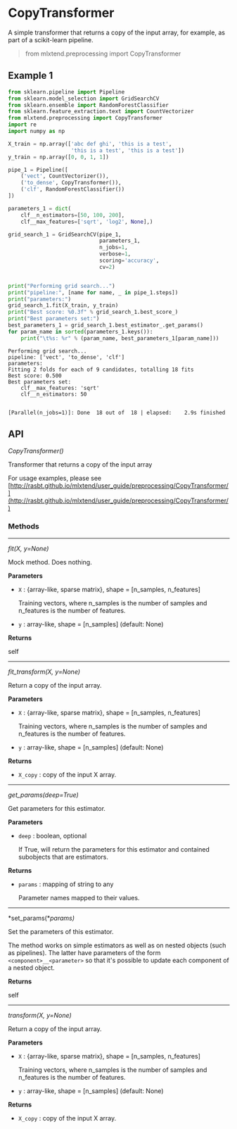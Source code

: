 # CopyTransformer

A simple transformer that returns a copy of the input array, for example, as part of a scikit-learn pipeline.

> from mlxtend.preprocessing import CopyTransformer

## Example 1


```python
from sklearn.pipeline import Pipeline
from sklearn.model_selection import GridSearchCV
from sklearn.ensemble import RandomForestClassifier
from sklearn.feature_extraction.text import CountVectorizer
from mlxtend.preprocessing import CopyTransformer
import re
import numpy as np

X_train = np.array(['abc def ghi', 'this is a test',
                    'this is a test', 'this is a test'])
y_train = np.array([0, 0, 1, 1])

pipe_1 = Pipeline([
    ('vect', CountVectorizer()),
    ('to_dense', CopyTransformer()),
    ('clf', RandomForestClassifier())
])

parameters_1 = dict(
    clf__n_estimators=[50, 100, 200],
    clf__max_features=['sqrt', 'log2', None],)

grid_search_1 = GridSearchCV(pipe_1, 
                             parameters_1, 
                             n_jobs=1, 
                             verbose=1,
                             scoring='accuracy',
                             cv=2)


print("Performing grid search...")
print("pipeline:", [name for name, _ in pipe_1.steps])
print("parameters:")
grid_search_1.fit(X_train, y_train)
print("Best score: %0.3f" % grid_search_1.best_score_)
print("Best parameters set:")
best_parameters_1 = grid_search_1.best_estimator_.get_params()
for param_name in sorted(parameters_1.keys()):
    print("\t%s: %r" % (param_name, best_parameters_1[param_name]))
```

    Performing grid search...
    pipeline: ['vect', 'to_dense', 'clf']
    parameters:
    Fitting 2 folds for each of 9 candidates, totalling 18 fits
    Best score: 0.500
    Best parameters set:
    	clf__max_features: 'sqrt'
    	clf__n_estimators: 50


    [Parallel(n_jobs=1)]: Done  18 out of  18 | elapsed:    2.9s finished


## API


*CopyTransformer()*

Transformer that returns a copy of the input array

For usage examples, please see
[http://rasbt.github.io/mlxtend/user_guide/preprocessing/CopyTransformer/](http://rasbt.github.io/mlxtend/user_guide/preprocessing/CopyTransformer/)

### Methods

<hr>

*fit(X, y=None)*

Mock method. Does nothing.

**Parameters**

- `X` : {array-like, sparse matrix}, shape = [n_samples, n_features]

    Training vectors, where n_samples is the number of samples and
    n_features is the number of features.

- `y` : array-like, shape = [n_samples] (default: None)


**Returns**

self

<hr>

*fit_transform(X, y=None)*

Return a copy of the input array.

**Parameters**

- `X` : {array-like, sparse matrix}, shape = [n_samples, n_features]

    Training vectors, where n_samples is the number of samples and
    n_features is the number of features.

- `y` : array-like, shape = [n_samples] (default: None)


**Returns**

- `X_copy` : copy of the input X array.


<hr>

*get_params(deep=True)*

Get parameters for this estimator.

**Parameters**

- `deep` : boolean, optional

    If True, will return the parameters for this estimator and
    contained subobjects that are estimators.

**Returns**

- `params` : mapping of string to any

    Parameter names mapped to their values.

<hr>

*set_params(**params)*

Set the parameters of this estimator.

The method works on simple estimators as well as on nested objects
(such as pipelines). The latter have parameters of the form
``<component>__<parameter>`` so that it's possible to update each
component of a nested object.

**Returns**

self

<hr>

*transform(X, y=None)*

Return a copy of the input array.

**Parameters**

- `X` : {array-like, sparse matrix}, shape = [n_samples, n_features]

    Training vectors, where n_samples is the number of samples and
    n_features is the number of features.

- `y` : array-like, shape = [n_samples] (default: None)


**Returns**

- `X_copy` : copy of the input X array.



